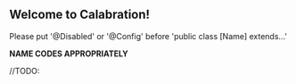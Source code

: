 ## Welcome to Calabration!

Please put '@Disabled' or '@Config' before 'public class [Name] extends...'

**NAME CODES APPROPRIATELY**

//TODO: